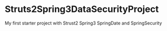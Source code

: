 Struts2Spring3DataSecurityProject
=================================

My first starter project with Strust2 Spring3 SpringDate and SpringSecurity
